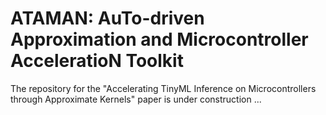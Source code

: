 # ATAMAN: AuTo-driven Approximation and Microcontroller AcceleratioN Toolkit

The repository for the "Accelerating TinyML Inference on Microcontrollers through Approximate Kernels" paper is under construction ...
